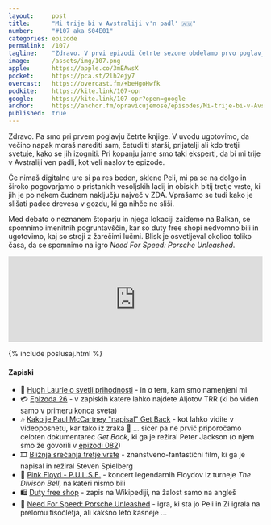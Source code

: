 ```yaml
---
layout: 	post
title:  	"Mi trije bi v Avstraliji v'n padl' 🇦🇺"
number: 	"#107 aka S04E01"
categories:	epizode
permalink:	/107/
tagline: 	"Zdravo. V prvi epizodi četrte sezone obdelamo prvo poglavje knjige Zbogom in hvala za vse ribe. In se pogovarjamo o pristankih vesoljskih ladij. Natančneje, ene."
image:		/assets/img/107.png
apple:		https://apple.co/3mEAwsX
pocket:		https://pca.st/2lh2ejy7
overcast:	https://overcast.fm/+beHgoHwfk
podkite:	https://kite.link/107-opr
google:		https://kite.link/107-opr?open=google
anchor:		https://anchor.fm/opravicujemose/episodes/Mi-trije-bi-v-Avstraliji-vn-padl-e1jrqat
published:	true
---
```


Zdravo. Pa smo pri prvem poglavju četrte knjige. V uvodu ugotovimo, da večino napak moraš narediti sam, četudi ti starši, prijatelji ali kdo tretji svetuje, kako se jih izogniti. Pri kopanju jame smo taki eksperti, da bi mi trije v Avstraliji ven padli, kot veli naslov te epizode.

Če nimaš digitalne ure si pa res beden, sklene Peli, mi pa se na dolgo in široko pogovarjamo o pristankih vesoljskih ladij in obiskih bitij tretje vrste, ki jih je po nekem čudnem naključju največ v ZDA. Vprašamo se tudi kako je slišati padec drevesa v gozdu, ki ga nihče ne sliši.

Med debato o neznanem štoparju in njega lokaciji zaidemo na Balkan, se spomnimo imenitnih pogruntavščin, kar so duty free shopi nedvomno bili in ugotovimo, kaj so stroji z žarečimi lučmi. Blisk je osvetljeval okolico toliko časa, da se spomnimo na igro _Need For Speed: Porsche Unleashed_.

<iframe src="https://www.listennotes.com/podcasts/opravičujemo-se-za/mi-trije-bi-v-avstraliji-vn-RpokX6Nualb/embed/" height="170px" width="100%" style="width: 1px; min-width: 100%;" loading="lazy" frameborder="0" scrolling="no"></iframe>

{% include poslusaj.html %}

<!--break-->

#### Zapiski

- 🐥 [Hugh Laurie o svetli prihodnosti](https://twitter.com/hughlaurie/status/1521404273782886402) - in o tem, kam smo namenjeni mi
- 💳 [Epizoda 26](/026) - v zapiskih katere lahko najdete Aljotov TRR (ki bo viden samo v primeru konca sveta)
- 🎶 [Kako je Paul McCartney "napisal" Get Back](https://www.youtube.com/watch?v=rUvZA5AYhB4) - kot lahko vidite v videoposnetu, kar tako iz zraka 🤯 ... sicer pa ne prvič priporočamo celoten dokumentarec _Get Back_, ki ga je režiral Peter Jackson (o njem smo že govorili v [epizodi 082](../082))
- 🎞 [Bližnja srečanja tretje vrste](https://www.imdb.com/title/tt0075860/) - znanstveno-fantastični film, ki ga je napisal in režiral Steven Spielberg
- 🎸 [Pink Floyd - P.U.L.S.E.](https://www.youtube.com/watch?v=E9Iau_oik-E) - koncert legendarnih Floydov iz turneje _The Divison Bell_, na kateri nismo bili
- 🛍 [Duty free shop](https://en.wikipedia.org/wiki/Duty-free_shop) - zapis na Wikipediji, na žalost samo na angleš
- 🛞 [Need For Speed: Porsche Unleashed](https://en.wikipedia.org/wiki/Need_for_Speed%3A_Porsche_Unleashed) - igra, ki sta jo Peli in Zi igrala na prelomu tisočletja, ali kakšno leto kasneje ...